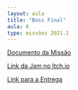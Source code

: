 ```yaml
---
layout: aula
title: "Boss Final"
aula: 6
type: missões 2021.1
---
```


[Documento da Missão](https://docs.google.com/document/d/e/2PACX-1vTLtXZzVFWg9xUh-qB0ti0wJX--7iGkbLjsTjgcZmJBGHW5gTRwJFkvYGq-pm3sTYplnLw99idVqate/pub)
 
[Link da Jam no Itch.io](https://itch.io/jam/final-boss-20211)

[Link para a Entrega](https://forms.gle/XamaLq1JiJaKpWX76)
